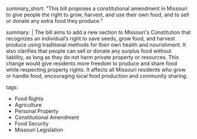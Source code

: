 summary_short: "This bill proposes a constitutional amendment in Missouri to give people the right to grow, harvest, and use their own food, and to sell or donate any extra food they produce."

summary: |
  The bill aims to add a new section to Missouri's Constitution that recognizes an individual’s right to save seeds, grow food, and harvest produce using traditional methods for their own health and nourishment. It also clarifies that people can sell or donate any surplus food without liability, as long as they do not harm private property or resources. This change would give residents more freedom to produce and share food while respecting property rights. It affects all Missouri residents who grow or handle food, encouraging local food production and community sharing.

tags:
  - Food Rights
  - Agriculture
  - Personal Property
  - Constitutional Amendment
  - Food Security
  - Missouri Legislation
